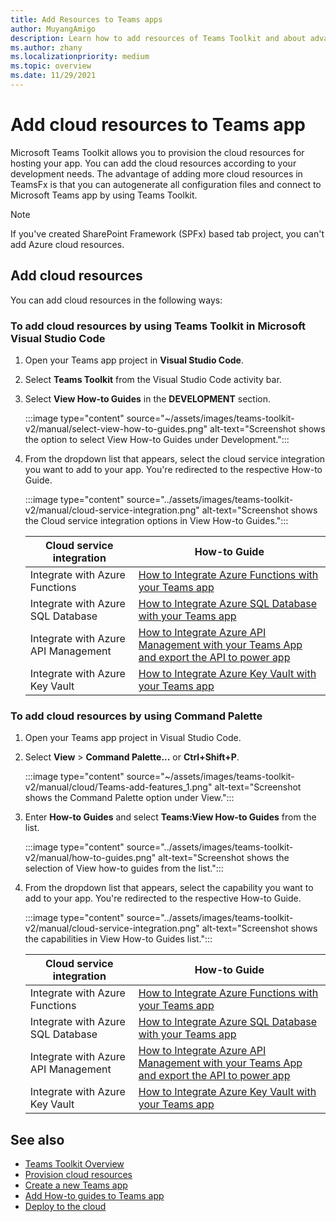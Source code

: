 ```yaml
---
title: Add Resources to Teams apps
author: MuyangAmigo
description: Learn how to add resources of Teams Toolkit and about advantages, limitations, and capabilities.
ms.author: zhany
ms.localizationpriority: medium
ms.topic: overview
ms.date: 11/29/2021
---
```


# Add cloud resources to Teams app

Microsoft Teams Toolkit allows you to provision the cloud resources for hosting your app. You can add the cloud resources according to your development needs. The advantage of adding more cloud resources in TeamsFx is that you can autogenerate all configuration files and connect to Microsoft Teams app by using Teams Toolkit.

> [!NOTE]
> If you've created SharePoint Framework (SPFx) based tab project, you can't add Azure cloud resources.

## Add cloud resources

You can add cloud resources in the following ways:

### To add cloud resources by using Teams Toolkit in Microsoft Visual Studio Code

   1. Open your Teams app project in **Visual Studio Code**.
   1. Select **Teams Toolkit** from the Visual Studio Code activity bar.
   1. Select **View How-to Guides** in the **DEVELOPMENT** section.

        :::image type="content" source="~/assets/images/teams-toolkit-v2/manual/select-view-how-to-guides.png" alt-text="Screenshot shows the option to select View How-to Guides under Development.":::

   1. From the dropdown list that appears, select the cloud service integration you want to add to your app. You're redirected to the respective How-to Guide.

        :::image type="content" source="../assets/images/teams-toolkit-v2/manual/cloud-service-integration.png" alt-text="Screenshot shows the Cloud service integration options in View How-to Guides.":::

      |**Cloud service integration** | **How-to Guide** |
      |----------|----------|
      |Integrate with Azure Functions | [How to Integrate Azure Functions with your Teams app](https://github.com/OfficeDev/TeamsFx/wiki/How-to-integrate-Azure-Functions-with-your-Teams-app) |
      |Integrate with Azure SQL Database | [How to Integrate Azure SQL Database with your Teams app](https://github.com/OfficeDev/TeamsFx/wiki/Integrate-Azure-SQL-Database-with-your-Teams-app) |
      |Integrate with Azure API Management | [How to Integrate Azure API Management with your Teams App and export the API to power app](https://github.com/OfficeDev/TeamsFx/wiki/Integrate-Azure-API-Management-with-your-Teams-App-and-export-the-api-to-power-app) |
      |Integrate with Azure Key Vault | [How to Integrate Azure Key Vault with your Teams app](https://github.com/OfficeDev/TeamsFx/wiki/Integrate-Azure-Key-Vault-with-your-Teams-app) |

### To add cloud resources by using Command Palette

   1. Open your Teams app project in Visual Studio Code.

   1. Select **View** > **Command Palette...** or **Ctrl+Shift+P**.

      :::image type="content" source="~/assets/images/teams-toolkit-v2/manual/cloud/Teams-add-features_1.png" alt-text="Screenshot shows the Command Palette option under View.":::

   1. Enter **How-to Guides** and select **Teams:View How-to Guides** from the list.
     
        :::image type="content" source="../assets/images/teams-toolkit-v2/manual/how-to-guides.png" alt-text="Screenshot shows the selection of View how-to guides from the list.":::

   1. From the dropdown list that appears, select the capability you want to add to your app. You're redirected to the respective How-to Guide.

        :::image type="content" source="../assets/images/teams-toolkit-v2/manual/cloud-service-integration.png" alt-text="Screenshot shows the capabilities in View How-to Guides list.":::

      |**Cloud service integration** | **How-to Guide** |
      |----------|----------|
      |Integrate with Azure Functions | [How to Integrate Azure Functions with your Teams app](https://github.com/OfficeDev/TeamsFx/wiki/How-to-integrate-Azure-Functions-with-your-Teams-app) |
      |Integrate with Azure SQL Database | [How to Integrate Azure SQL Database with your Teams app](https://github.com/OfficeDev/TeamsFx/wiki/Integrate-Azure-SQL-Database-with-your-Teams-app) |
      |Integrate with Azure API Management | [How to Integrate Azure API Management with your Teams App and export the API to power app](https://github.com/OfficeDev/TeamsFx/wiki/Integrate-Azure-API-Management-with-your-Teams-App-and-export-the-api-to-power-app) |
      |Integrate with Azure Key Vault | [How to Integrate Azure Key Vault with your Teams app](https://github.com/OfficeDev/TeamsFx/wiki/Integrate-Azure-Key-Vault-with-your-Teams-app) |

## See also

* [Teams Toolkit Overview](teams-toolkit-fundamentals.md)
* [Provision cloud resources](provision.md)
* [Create a new Teams app](create-new-project.md)
* [Add How-to guides to Teams app](add-how-to-guides-vsc.md)
* [Deploy to the cloud](deploy.md)
